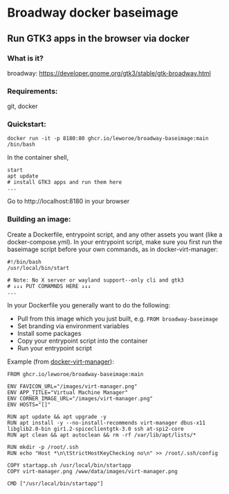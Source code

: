 # Broadway docker baseimage
## Run GTK3 apps in the browser via docker

### What is it? 
broadway: https://developer.gnome.org/gtk3/stable/gtk-broadway.html


### Requirements:
git, docker



### Quickstart: 

    docker run -it -p 8180:80 ghcr.io/leworoe/broadway-baseimage:main /bin/bash

In the container shell, 

    start
    apt update
    # install GTK3 apps and run them here
    ...

Go to http://localhost:8180 in your browser

### Building an image:

Create a Dockerfile, entrypoint script, and any other assets you want (like a docker-compose.yml). In your entrypoint script, make sure you first run the baseimage script before your own commands, as in docker-virt-manager:

    #!/bin/bash
    /usr/local/bin/start

    # Note: No X server or wayland support--only cli and gtk3
    # ↓↓↓ PUT COMAMNDS HERE ↓↓↓
    ...

In your Dockerfile you generally want to do the following:
* Pull from this image which you just built, e.g. `FROM broadway-baseimage`
* Set branding via environment variables
* Install some packages
* Copy your entrypoint script into the container
* Run your entrypoint script

Example (from [docker-virt-manager](https://github.com/Leworoe/docker-virt-manager)):

    FROM ghcr.io/leworoe/broadway-baseimage:main

    ENV FAVICON_URL="/images/virt-manager.png"
    ENV APP_TITLE="Virtual Machine Manager"
    ENV CORNER_IMAGE_URL="/images/virt-manager.png"
    ENV HOSTS="[]"

    RUN apt update && apt upgrade -y
    RUN apt install -y --no-install-recommends virt-manager dbus-x11 libglib2.0-bin gir1.2-spiceclientgtk-3.0 ssh at-spi2-core
    RUN apt clean && apt autoclean && rm -rf /var/lib/apt/lists/*

    RUN mkdir -p /root/.ssh
    RUN echo "Host *\n\tStrictHostKeyChecking no\n" >> /root/.ssh/config

    COPY startapp.sh /usr/local/bin/startapp
    COPY virt-manager.png /www/data/images/virt-manager.png

    CMD ["/usr/local/bin/startapp"]
